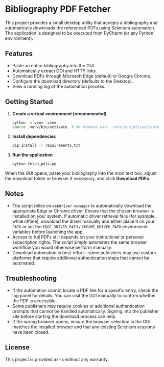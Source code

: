 # Bibliography PDF Fetcher

This project provides a small desktop utility that accepts a bibliography and
automatically downloads the referenced PDFs using Selenium automation.  The
application is designed to be executed from PyCharm (or any Python
environment).

## Features

- Paste an entire bibliography into the GUI.
- Automatically extract DOI and HTTP links.
- Download PDFs through Microsoft Edge (default) or Google Chrome.
- Configure the download directory (defaults to the Desktop).
- View a running log of the automation process.

## Getting Started

1. **Create a virtual environment (recommended)**

   ```bash
   python -m venv .venv
   source .venv/bin/activate  # On Windows use: .venv\Scripts\activate
   ```

2. **Install dependencies**

   ```bash
   pip install -r requirements.txt
   ```

3. **Run the application**

   ```bash
   python fetch_pdfs.py
   ```

When the GUI opens, paste your bibliography into the main text box, adjust the
download folder or browser if necessary, and click **Download PDFs**.

## Notes

- The script relies on `webdriver-manager` to automatically download the
  appropriate Edge or Chrome driver.  Ensure that the chosen browser is
  installed on your system.  If automatic driver retrieval fails (for
  example, while offline), download the driver manually and either place it on
  your `PATH` or set the `EDGE_DRIVER_PATH` / `CHROME_DRIVER_PATH`
  environment variables before launching the app.
- Access to full PDFs still depends on your institutional or personal
  subscription rights.  The script simply automates the same browser workflow
  you would otherwise perform manually.
- Download automation is best-effort—some publishers may use custom platforms
  that require additional authentication steps that cannot be automated.

## Troubleshooting

- If the automation cannot locate a PDF link for a specific entry, check the
  log panel for details.  You can visit the DOI manually to confirm whether the
  PDF is accessible.
- Some publishers may require cookies or additional authentication prompts that
  cannot be handled automatically.  Signing into the publisher site before
  starting the download process can help.
- If the wrong browser opens, ensure the browser selection in the GUI matches
  the installed browser and that any existing Selenium sessions have been
  closed.

## License

This project is provided as-is without any warranty.
